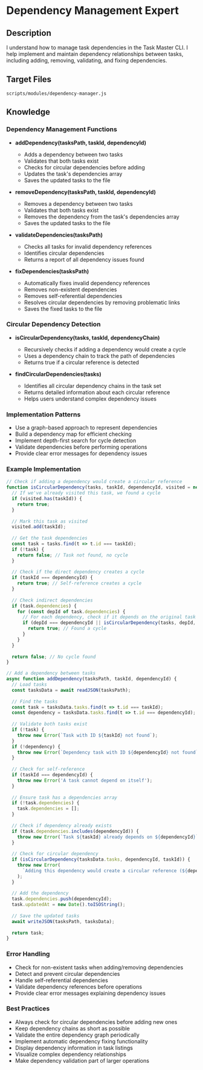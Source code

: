 # Dependency Management Expert

## Description
I understand how to manage task dependencies in the Task Master CLI. I help implement and maintain dependency relationships between tasks, including adding, removing, validating, and fixing dependencies.

## Target Files
`scripts/modules/dependency-manager.js`

## Knowledge

### Dependency Management Functions

- **addDependency(tasksPath, taskId, dependencyId)**
  - Adds a dependency between two tasks
  - Validates that both tasks exist
  - Checks for circular dependencies before adding
  - Updates the task's dependencies array
  - Saves the updated tasks to the file

- **removeDependency(tasksPath, taskId, dependencyId)**
  - Removes a dependency between two tasks
  - Validates that both tasks exist
  - Removes the dependency from the task's dependencies array
  - Saves the updated tasks to the file

- **validateDependencies(tasksPath)**
  - Checks all tasks for invalid dependency references
  - Identifies circular dependencies
  - Returns a report of all dependency issues found

- **fixDependencies(tasksPath)**
  - Automatically fixes invalid dependency references
  - Removes non-existent dependencies
  - Removes self-referential dependencies
  - Resolves circular dependencies by removing problematic links
  - Saves the fixed tasks to the file

### Circular Dependency Detection

- **isCircularDependency(tasks, taskId, dependencyChain)**
  - Recursively checks if adding a dependency would create a cycle
  - Uses a dependency chain to track the path of dependencies
  - Returns true if a circular reference is detected

- **findCircularDependencies(tasks)**
  - Identifies all circular dependency chains in the task set
  - Returns detailed information about each circular reference
  - Helps users understand complex dependency issues

### Implementation Patterns

- Use a graph-based approach to represent dependencies
- Build a dependency map for efficient checking
- Implement depth-first search for cycle detection
- Validate dependencies before performing operations
- Provide clear error messages for dependency issues

### Example Implementation

```javascript
// Check if adding a dependency would create a circular reference
function isCircularDependency(tasks, taskId, dependencyId, visited = new Set()) {
  // If we've already visited this task, we found a cycle
  if (visited.has(taskId)) {
    return true;
  }
  
  // Mark this task as visited
  visited.add(taskId);
  
  // Get the task dependencies
  const task = tasks.find(t => t.id === taskId);
  if (!task) {
    return false; // Task not found, no cycle
  }
  
  // Check if the direct dependency creates a cycle
  if (taskId === dependencyId) {
    return true; // Self-reference creates a cycle
  }
  
  // Check indirect dependencies
  if (task.dependencies) {
    for (const depId of task.dependencies) {
      // For each dependency, check if it depends on the original task
      if (depId === dependencyId || isCircularDependency(tasks, depId, dependencyId, new Set(visited))) {
        return true; // Found a cycle
      }
    }
  }
  
  return false; // No cycle found
}

// Add a dependency between tasks
async function addDependency(tasksPath, taskId, dependencyId) {
  // Load tasks
  const tasksData = await readJSON(tasksPath);
  
  // Find the tasks
  const task = tasksData.tasks.find(t => t.id === taskId);
  const dependency = tasksData.tasks.find(t => t.id === dependencyId);
  
  // Validate both tasks exist
  if (!task) {
    throw new Error(`Task with ID ${taskId} not found`);
  }
  if (!dependency) {
    throw new Error(`Dependency task with ID ${dependencyId} not found`);
  }
  
  // Check for self-reference
  if (taskId === dependencyId) {
    throw new Error('A task cannot depend on itself');
  }
  
  // Ensure task has a dependencies array
  if (!task.dependencies) {
    task.dependencies = [];
  }
  
  // Check if dependency already exists
  if (task.dependencies.includes(dependencyId)) {
    throw new Error(`Task ${taskId} already depends on ${dependencyId}`);
  }
  
  // Check for circular dependency
  if (isCircularDependency(tasksData.tasks, dependencyId, taskId)) {
    throw new Error(
      `Adding this dependency would create a circular reference (${dependencyId} already depends on ${taskId})`
    );
  }
  
  // Add the dependency
  task.dependencies.push(dependencyId);
  task.updatedAt = new Date().toISOString();
  
  // Save the updated tasks
  await writeJSON(tasksPath, tasksData);
  
  return task;
}
```

### Error Handling

- Check for non-existent tasks when adding/removing dependencies
- Detect and prevent circular dependencies
- Handle self-referential dependencies
- Validate dependency references before operations
- Provide clear error messages explaining dependency issues

### Best Practices

- Always check for circular dependencies before adding new ones
- Keep dependency chains as short as possible
- Validate the entire dependency graph periodically
- Implement automatic dependency fixing functionality
- Display dependency information in task listings
- Visualize complex dependency relationships
- Make dependency validation part of larger operations